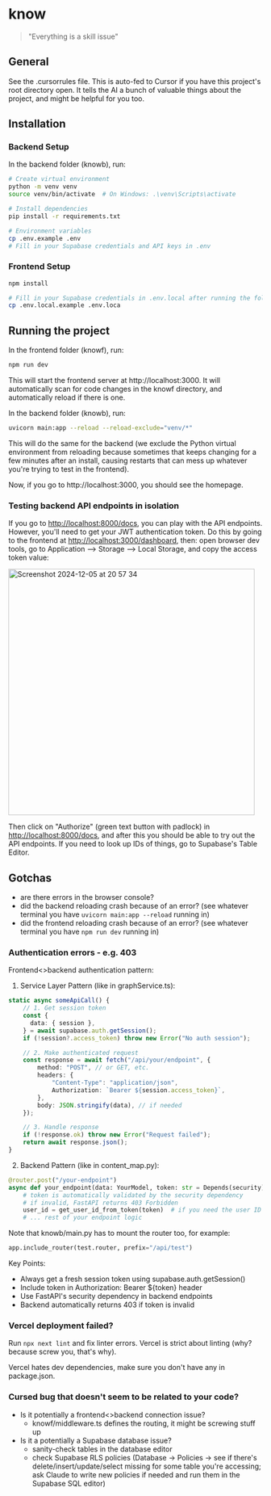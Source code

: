 # know

> "Everything is a skill issue"

## General

See the .cursorrules file. This is auto-fed to Cursor if you have this project's root directory open. It tells the AI a bunch of valuable things about the project, and might be helpful for you too.

## Installation

### Backend Setup

In the backend folder (knowb), run:

```bash
# Create virtual environment
python -m venv venv
source venv/bin/activate  # On Windows: .\venv\Scripts\activate

# Install dependencies
pip install -r requirements.txt

# Environment variables
cp .env.example .env
# Fill in your Supabase credentials and API keys in .env
```

### Frontend Setup

```bash
npm install

# Fill in your Supabase credentials in .env.local after running the following command
cp .env.local.example .env.loca
```

## Running the project

In the frontend folder (knowf), run:

```bash
npm run dev
```

This will start the frontend server at http://localhost:3000. It will automatically scan for code changes in the knowf directory, and automatically reload if there is one.

In the backend folder (knowb), run:

```bash
uvicorn main:app --reload --reload-exclude="venv/*"
```

This will do the same for the backend (we exclude the Python virtual environment from reloading because sometimes that keeps changing for a few minutes after an install, causing restarts that can mess up whatever you're trying to test in the frontend).

Now, if you go to http://localhost:3000, you should see the homepage.

### Testing backend API endpoints in isolation

If you go to [http://localhost:8000/docs](http://localhost:8000/docs), you can play with the API endpoints. However, you'll need to get your JWT authentication token. Do this by going to the frontend at [http://localhost:3000/dashboard](http://localhost:3000/dashboard), then: open browser dev tools, go to Application --> Storage --> Local Storage, and copy the access token value:

<img width="488" alt="Screenshot 2024-12-05 at 20 57 34" src="https://github.com/user-attachments/assets/6fa52d6a-96f6-4efe-9a83-fb6dc543b531">

Then click on "Authorize" (green text button with padlock) in [http://localhost:8000/docs](http://localhost:8000/docs), and after this you should be able to try out the API endpoints. If you need to look up IDs of things, go to Supabase's Table Editor.


## Gotchas

- are there errors in the browser console?
- did the backend reloading crash because of an error? (see whatever terminal you have `uvicorn main:app --reload` running in)
- did the frontend reloading crash because of an error? (see whatever terminal you have `npm run dev` running in)

### Authentication errors - e.g. 403

Frontend<>backend authentication pattern:

1. Service Layer Pattern (like in graphService.ts):

```typescript
static async someApiCall() {
    // 1. Get session token
    const {
      data: { session },
    } = await supabase.auth.getSession();
    if (!session?.access_token) throw new Error("No auth session");

    // 2. Make authenticated request
    const response = await fetch("/api/your/endpoint", {
        method: "POST", // or GET, etc.
        headers: {
            "Content-Type": "application/json",
            Authorization: `Bearer ${session.access_token}`,
        },
        body: JSON.stringify(data), // if needed
    });

    // 3. Handle response
    if (!response.ok) throw new Error("Request failed");
    return await response.json();
}
```

2. Backend Pattern (like in content_map.py):

```python
@router.post("/your-endpoint")
async def your_endpoint(data: YourModel, token: str = Depends(security)):
    # token is automatically validated by the security dependency
    # if invalid, FastAPI returns 403 Forbidden
    user_id = get_user_id_from_token(token)  # if you need the user ID
    # ... rest of your endpoint logic
```

Note that knowb/main.py has to mount the router too, for example:

```python
app.include_router(test.router, prefix="/api/test")
```

Key Points:

- Always get a fresh session token using supabase.auth.getSession()
- Include token in Authorization: Bearer ${token} header
- Use FastAPI's security dependency in backend endpoints
- Backend automatically returns 403 if token is invalid

### Vercel deployment failed?

Run `npx next lint` and fix linter errors. Vercel is strict about linting (why? because screw you, that's why).

Vercel hates dev dependencies, make sure you don't have any in package.json.

### Cursed bug that doesn't seem to be related to your code?

- Is it potentially a frontend<>backend connection issue?
  - knowf/middleware.ts defines the routing, it might be screwing stuff up
- Is it a potentially a Supabase database issue?
  - sanity-check tables in the database editor
  - check Supabase RLS policies (Database -> Policies -> see if there's delete/insert/update/select missing for some table you're accessing; ask Claude to write new policies if needed and run them in the Supabase SQL editor)
